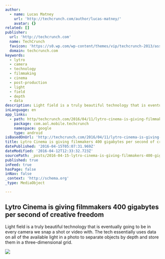 ```yaml
---
author:
  - name: Lucas Matney
    url: 'http://techcrunch.com/author/lucas-matney/'
    avatar: {}
related: []
publisher:
  url: 'http://techcrunch.com'
  name: TechCrunch
  favicon: 'https://s0.wp.com/wp-content/themes/vip/techcrunch-2013/assets/images/favicon.ico'
  domain: techcrunch.com
keywords:
  - lytro
  - camera
  - technology
  - filmmaking
  - cinema
  - post-production
  - light
  - field
  - depth
  - data
description: Light field is a truly beautiful technology that is eventually going to be in every camera we snap a shot or video with. The tech essentially uses data on all of the available light in a photo to separate objects by depth and store them in a three-dimensional grid.
inLanguage: en
app_links:
  - path: http/techcrunch.com/2016/04/11/lytro-cinema-is-giving-filmmakers-400-gigabytes-per-second-of-creative-freedom/
    package: com.aol.mobile.techcrunch
    namespace: google
    type: android
isBasedOnUrl: 'http://techcrunch.com/2016/04/11/lytro-cinema-is-giving-filmmakers-400-gigabytes-per-second-of-creative-freedom/'
title: Lytro Cinema is giving filmmakers 400 gigabytes per second of creative freedom
datePublished: '2016-04-15T05:07:31.969Z'
dateModified: '2016-04-12T12:33:32.723Z'
sourcePath: _posts/2016-04-15-lytro-cinema-is-giving-filmmakers-400-gigabytes-per-second-o.md
published: true
inFeed: true
hasPage: false
inNav: false
_context: 'http://schema.org'
_type: MediaObject

---
```

<article style=""><h1>Lytro Cinema is giving filmmakers 400 gigabytes per second of creative freedom</h1><p>Light field is a truly beautiful technology that is eventually going to be in every camera we snap a shot or video with. The tech essentially uses data on all of the available light in a photo to separate objects by depth and store them in a three-dimensional grid.</p><img src="https://tctechcrunch2011.files.wordpress.com/2016/04/lytro_cinema_2.jpg?w=764&amp;h=400&amp;crop=1" /></article>